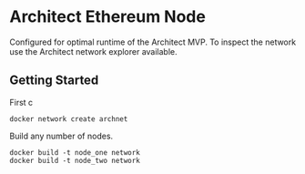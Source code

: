 # Architect Ethereum Node
Configured for optimal runtime of the Architect MVP. To inspect the network use
the Architect network explorer available.

## Getting Started
First c
```
docker network create archnet
```

Build any number of nodes.
```
docker build -t node_one network
docker build -t node_two network
```



